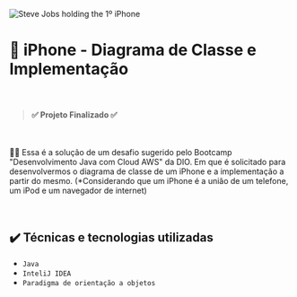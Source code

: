 ![Steve Jobs holding the 1º iPhone](https://github.com/henrythuler/Java_Developer_iPhone/assets/64433950/e1fc61fa-3c62-4df0-b079-3e0f86b00cc0)
# 📱 iPhone - Diagrama de Classe e Implementação

<br>

> <h4>✅ Projeto Finalizado ✅</h4>

<br>

<p>👨‍💻 Essa é a solução de um desafio sugerido pelo Bootcamp "Desenvolvimento Java com Cloud AWS" da DIO. Em que é solicitado para desenvolvermos o diagrama de classe de um iPhone e a implementação a partir do mesmo. (*Considerando que um iPhone é a união de um telefone, um iPod e um navegador de internet)</p>

<br>

## ✔️ Técnicas e tecnologias utilizadas

- ``Java``
- ``InteliJ IDEA``
- ``Paradigma de orientação a objetos``
